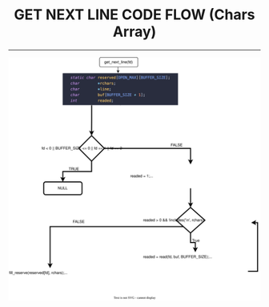 <center> <h1> GET NEXT LINE CODE FLOW (Chars Array) </h1> </center>


<hr />

![Get Next Line Code FLOW CHART](../assets/get_next_line_flow.svg)
